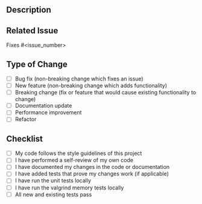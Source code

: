 ## Description

<!-- Briefly describe your changes, including any relevant motivation or context. -->

## Related Issue

<!-- If this PR fixes an issue, include "Fixes #<issue_number>". -->

Fixes #<issue_number>

## Type of Change

- [ ] Bug fix (non-breaking change which fixes an issue)
- [ ] New feature (non-breaking change which adds functionality)
- [ ] Breaking change (fix or feature that would cause existing functionality to change)
- [ ] Documentation update
- [ ] Performance improvement
- [ ] Refactor

## Checklist

- [ ] My code follows the style guidelines of this project
- [ ] I have performed a self-review of my own code
- [ ] I have documented my changes in the code or documentation
- [ ] I have added tests that prove my changes work (if applicable)
- [ ] I have run the unit tests locally
- [ ] I have run the valgrind memory tests locally
- [ ] All new and existing tests pass
